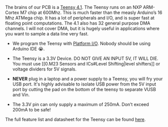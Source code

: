 The brains of our PCB is a [Teensy 4.1](https://www.pjrc.com/store/teensy41.html). The Teensy runs on an NXP ARM-Cortex M7 chip at 600Mhz. This is much faster than the measly Arduino’s 16 Mhz ATMega chip. It has a lot of peripherals and I/O, and is super fast at floating point computations. The 4.1 also has 32 general purpose DMA channels. I will not cover DMA, but it is hugely useful in applications where you want to sample a data line very fast.

- We program the Teensy with [Platform I/O](https://platformio.org/). Nobody should be using Arduino IDE 😭. 

- The Teensy is a 3.3V Device. DO NOT GIVE AN INPUT 5V, IT WILL DIE. You must use [[0.M23 Sensors and ICs#Level Shifting|level shifters]] or voltage dividers for 5V signals.

- **NEVER** plug in a laptop and a power supply to a Teensy, you will fry your USB port. It's highly advisable to isolate USB power from the 5V input port by cutting the pad on the bottom of the teensy to separate VUSB and Vin. 

- The 3.3V pin can only supply a maximum of 250mA. Don’t exceed 200mA to be safe!

The full feature list and datasheet for the Teensy can be found [here](https://www.pjrc.com/store/teensy41.html).

